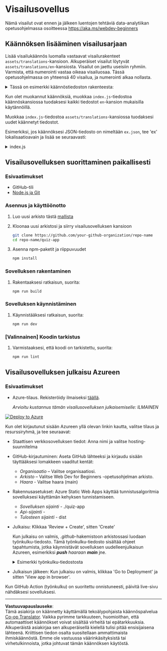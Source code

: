 <!--
CO_OP_TRANSLATOR_METADATA:
{
  "original_hash": "5301875c55bb305e6046bed3a4fd06d2",
  "translation_date": "2025-08-27T21:10:23+00:00",
  "source_file": "quiz-app/README.md",
  "language_code": "fi"
}
-->
# Visailusovellus

Nämä visailut ovat ennen ja jälkeen luentojen tehtäviä data-analytiikan opetusohjelmassa osoitteessa https://aka.ms/webdev-beginners

## Käännöksen lisääminen visailusarjaan

Lisää visailukäännös luomalla vastaavat visailurakenteet `assets/translations`-kansioon. Alkuperäiset visailut löytyvät `assets/translations/en`-kansiosta. Visailut on jaettu useisiin ryhmiin. Varmista, että numerointi vastaa oikeaa visailuosaa. Tässä opetusohjelmassa on yhteensä 40 visailua, ja numerointi alkaa nollasta.

  
<details>
<summary>Tässä on esimerkki käännöstiedoston rakenteesta:</summary>

```
[
    {
        "title": "A title",
        "complete": "A complete button title",
        "error": "An error message upon selecting the wrong answer",
        "quizzes": [
            {
                "id": 1,
                "title": "Title",
                "quiz": [
                    {
                        "questionText": "The question asked",
                        "answerOptions": [
                            {
                                "answerText": "Option 1 title",
                                "isCorrect": true
                            },
                            {
                                "answerText": "Option 2 title",
                                "isCorrect": false
                            }
                        ]
                    }
                ]
            }
        ]
    }
]
```
</details>

Kun olet muokannut käännöksiä, muokkaa `index.js`-tiedostoa käännöskansiossa tuodaksesi kaikki tiedostot `en`-kansion mukaisilla käytännöillä.

Muokkaa `index.js`-tiedostoa `assets/translations`-kansiossa tuodaksesi uudet käännetyt tiedostot.

Esimerkiksi, jos käännöksesi JSON-tiedosto on nimeltään `ex.json`, tee 'ex' lokalisaatioavain ja lisää se seuraavasti:

<details>
<summary>index.js</summary>

```
import ex from "./ex.json";

// if 'ex' is localization key then enter it like so in `messages` to expose it 

const messages = {
  ex: ex[0],
};

export default messages;
```

</details>

## Visailusovelluksen suorittaminen paikallisesti

### Esivaatimukset

- GitHub-tili
- [Node.js ja Git](https://nodejs.org/)

### Asennus ja käyttöönotto

1. Luo uusi arkisto tästä [mallista](https://github.com/new?template_name=Web-Dev-For-Beginners&template_owner=microsoft) 

1. Kloonaa uusi arkistosi ja siirry visailusovelluksen kansioon

   ```bash
   git clone https://github.com/your-github-organization/repo-name
   cd repo-name/quiz-app
   ```

1. Asenna npm-paketit ja riippuvuudet

   ```bash
   npm install
   ```

### Sovelluksen rakentaminen

1. Rakentaaksesi ratkaisun, suorita:

   ```bash
   npm run build
   ```

### Sovelluksen käynnistäminen

1. Käynnistääksesi ratkaisun, suorita:

    ```bash
    npm run dev
    ```

### [Valinnainen] Koodin tarkistus

1. Varmistaaksesi, että koodi on tarkistettu, suorita:

    ```bash
    npm run lint
    ```

## Visailusovelluksen julkaisu Azureen 

### Esivaatimukset
- Azure-tilaus. Rekisteröidy ilmaiseksi [täällä](https://aka.ms/azure-free).

    _Arvioitu kustannus tämän visailusovelluksen julkaisemiselle: ILMAINEN_

[![Deploy to Azure](https://aka.ms/deploytoazurebutton)](https://portal.azure.com/#create/Microsoft.StaticApp)

Kun olet kirjautunut sisään Azureen yllä olevan linkin kautta, valitse tilaus ja resurssiryhmä, ja tee seuraavat:

- Staattisen verkkosovelluksen tiedot: Anna nimi ja valitse hosting-suunnitelma
- GitHub-kirjautuminen: Aseta GitHub lähteeksi ja kirjaudu sisään täyttääksesi lomakkeen vaaditut kentät:
    - *Organisaatio* – Valitse organisaatiosi.
    - *Arkisto* – Valitse Web Dev for Beginners -opetusohjelman arkisto. 
    - *Haara* - Valitse haara (main) 
- Rakennusasetukset: Azure Static Web Apps käyttää tunnistusalgoritmia sovelluksesi käyttämän kehyksen tunnistamiseen. 
    - *Sovelluksen sijainti* - ./quiz-app
    - *Api-sijainti* -
    - *Tulosteen sijainti* - dist
- Julkaisu: Klikkaa 'Review + Create', sitten 'Create'

    Kun julkaisu on valmis, *.github*-hakemistoon arkistossasi luodaan työnkulku-tiedosto. Tämä työnkulku-tiedosto sisältää ohjeet tapahtumista, jotka käynnistävät sovelluksen uudelleenjulkaisun Azureen, esimerkiksi _**push** haaraan **main**_ jne.

    <details>
    <summary>Esimerkki työnkulku-tiedostosta</summary>
    Tässä on esimerkki GitHub Actions -työnkulku-tiedostosta:
    name: Azure Static Web Apps CI/CD

    ```
    on:
    push:
        branches:
        - main
    pull_request:
        types: [opened, synchronize, reopened, closed]
        branches:
        - main

    jobs:
    build_and_deploy_job:
        runs-on: ubuntu-latest
        name: Build and Deploy Job
        steps:
        - uses: actions/checkout@v2
        - name: Build And Deploy
            id: builddeploy
            uses: Azure/static-web-apps-deploy@v1
            with:
            azure_static_web_apps_api_token: ${{ secrets.AZURE_STATIC_WEB_APPS_API_TOKEN }}
            repo_token: ${{ secrets.GITHUB_TOKEN }}
            action: "upload"
            app_location: "quiz-app" # App source code path
            api_location: ""API source code path optional
            output_location: "dist" #Built app content directory - optional
    ```

    </details>

- Julkaisun jälkeen: Kun julkaisu on valmis, klikkaa 'Go to Deployment' ja sitten 'View app in browser'.

Kun GitHub Action (työnkulku) on suoritettu onnistuneesti, päivitä live-sivu nähdäksesi sovelluksesi.

---

**Vastuuvapauslauseke**:  
Tämä asiakirja on käännetty käyttämällä tekoälypohjaista käännöspalvelua [Co-op Translator](https://github.com/Azure/co-op-translator). Vaikka pyrimme tarkkuuteen, huomioithan, että automaattiset käännökset voivat sisältää virheitä tai epätarkkuuksia. Alkuperäistä asiakirjaa sen alkuperäisellä kielellä tulisi pitää ensisijaisena lähteenä. Kriittisen tiedon osalta suositellaan ammattimaista ihmiskäännöstä. Emme ole vastuussa väärinkäsityksistä tai virhetulkinnoista, jotka johtuvat tämän käännöksen käytöstä.